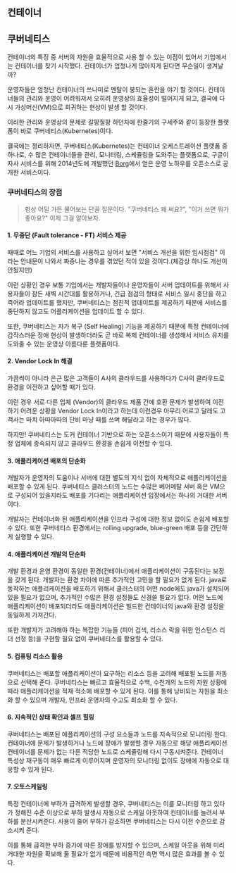 ## 컨테이너







## 쿠버네티스

컨테이너의 특징 중 서버의 자원을 효율적으로 사용 할 수 있는 이점이 있어서 기업에서는 컨테이너를 찾기 시작했다.
컨테이너가 엄청나게 많아지게 된다면 무슨일이 생겨날까?

운영자들은 엄청난 컨테이너의 쓰나미로 멘탈이 붕되는 혼란을 야기 할 것이다.
컨테이너들의 관리와 운영이 어려워져서 오히려 운영상의 효율성이 떨어지게 되고, 결국에 다시 가상머신(VM)으로 회귀하는 현상이 발생 할 것이다.

이러한 관리와 운영상의 문제로 갈팡질팡 하던차에 한줄기의 구세주와 같이 등장한 플랫폼이 바로 쿠버네티스(Kubernetes)이다.

결국에는 정리하자면, 쿠버네티스(Kubernetes)는 컨테이너 오케스트레이션 플랫폼 중 하나로, 수 많은 컨테이너들을 관리, 모니터링, 스케쥴링을 도와주는 플랫폼으로, 구글이 자사 서비스를 위해 2014년도에 개발했던 [Borg](https://kubernetes.io/blog/2015/04/borg-predecessor-to-kubernetes/)에서 얻은 운영 노하우를 오픈소스로 공개한 서비스이다.



### 쿠버네티스의 장점

> 항상 어딜 가든 물어보는 단골 질문이다. "쿠버네티스 왜 써요?", "이거 쓰면 뭐가 좋아요?" 이제 그걸 알아보자.

#### 1. 무중단 (Fault tolerance - FT) 서비스 제공

때때로 어느 기업의 서비스를 사용하고 싶어서 보면 "서비스 개선을 위한 임시점검" 이라는 안내문이 나와서 짜증나는 경우를 겪었던 적이 있을 것이다.(체감상 하나도 개선이 안됬지만)

이런 상황인 경우 보통 기업에서는 개발자들이나 운영자들이 서버 업데이트를 위해서 사용자들이 잠든 새벽 시간대를 활용하거나, 긴급 점검의 형태로 서비스 일시 중단을 하고 죽어라 업데이트를 했지만, 쿠버네티스는 점진적 업데이트를 제공하기 때문에 서비스를 중단하지 않고도 어플리케이션을 업데이트 할 수 있다.

또한, 쿠버네티스는 자가 복구 (Self Healing) 기능을 제공하기 때문에 특정 컨테이너에 갑작스러운 장애 현상이 발생하더라도 곧 바로 복제 컨테이너를 생성해서 서비스 유지를 도와줄 수 있는 운영상 아름다룬 플랫폼이다.

#### 2. Vendor Lock In 해결

가끔씩이 아니라 은근 많은 고객들이 A사의 클라우드를 사용하다가 C사의 클라우드로 환경을 이전하고 싶어할 때가 있다.

이런 경우 서로 다른 업체 (Vendor)의 클라우드 제품 간에 호환 문제가 발생하여 이전하기 어려운 상황을  Vendor Lock In이라고 하는데 이런경우 아무리 어르고 달래도 고객사는 마치 아따아따의 단비 마냥 때를 쓰며 해달라고 하는 경우가 많다. 

하지만! 쿠버네티스는 도커 컨테이너 기반으로 하는 오픈소스이기 때문에 사용자들이 특정 업체에 종속되지 않고 클라우드 환경을 손쉽게 이전할 수 있다.

#### 3. 애플리케이션 배포의 단순화

개발자가 운영자의 도움이나 서버에 대한 별도의 지식 없이 자체적으로 애플리케이션을 배포할 수 있게 된다. 쿠버네티스 클러스터의 노드는 수많은 베어메탈 서버 혹은 VM으로 구성되어 있을지라도 배포를 기다리는 애플리케이션 입장에서는 하나의 거대한 서버이다. 

개발자는 컨테이너화 된 애플리케이션을 인프라 구성에 대한 정보 없이도 손쉽게 배포할 수 있다. 또한 쿠버네티스 환경에서는 rolling upgrade, blue-green 배포 등을 간단하게 실행할 수 있다.

#### 4. 애플리케이션 개발의 단순화

개발 환경과 운영 환경이 동일한 환경(컨테이너)에서 애플리케이션이 구동된다는 보장을 갖게 된다. 개발자는 환경 차이에 따른 추가적인 고민을 할 필요가 없게 된다. java로 동작하는 애플리케이션을 배포하기 위해서 클러스터의 어떤 node에도 java가 설치되어 있을 필요가 없으며, 추가적인 수많은 환경 설정들도 신경쓸 필요가 없다. 어떤 노드에 애플리케이션이 배포되더라도 애플리케이션은 빌드한 컨테이너의 java와 환경 설정을 동일하게 가져간다.

또한 개발자가 고려해야 하는 복잡한 기능들 (피어 검색, 리소스 락을 위한 인스턴스 리더 선정 등)을 구현할 필요 없이 쿠버네티스를 활용할 수 있다.

#### 5. 컴퓨팅 리소스 활용

쿠버네티스는 배포할 애플리케이션이 요구하는 리소스 등을 고려해 배포될 노드를 자동으로 선택해 준다. 쿠버네티스는 빠르고 효율적으로 수백, 수천개의 노드의 자원 상황에 따라 애플리케이션을 적재 적소에 배포할 수 있게 된다. 이를 통해 낭비되는 자원을 최소화 할 수 있으며 개발자, 인프라 운영자의 수고도 최소화 할 수 있다.

#### 6. 지속적인 상태 확인과 셀프 힐링

쿠버네티스는 배포된 애플리케이션의 구성 요소들과 노드를 지속적으로 모니터링 한다. 컨테이너에 문제가 발생하거나 노드에 장애가 발생할 경우 자동으로 해당 애플리케이션 컨테이너를 문제가 없는 다른 적당한 노드로 스케쥴링해 다시 구동시켜준다. 컨테이너 특성상 재구동이 매우 빠르게 이루어지며 운영자의 모니터링 없이도 장애에 자동으로 대응할 수 있게 된다.

#### 7. 오토스케일링

특정 컨테이너에 부하가 급격하게 발생할 경우, 쿠버네티스는 이를 모니터링 하고 있다가 정해진 수준 이상으로 부하 발생시 자동으로 스케일 아웃하여 컨테이너를 늘려서 부하를 분산시켜준다. 사용이 줄어 부하가 감소하면 쿠버네티스는 다시 이전 수준으로 감소시켜 준다.

이를 통해 급격한 부하 증가에 따른 장애를 방지할 수 있으며, 스케일 아웃을 위해 미리 거대한 자원을 확보해 둘 필요가 없기 때문에 비용적인 측면 역시 많은 효과를 볼 수 있다.



